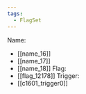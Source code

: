 ```yaml
---
tags:
  - FlagSet
---
```

Name:
- [[name_16]]
- [[name_17]]
- [[name_18]]
Flag:
- [[flag_12178]]
Trigger:
- [[c1601_trigger0]]
